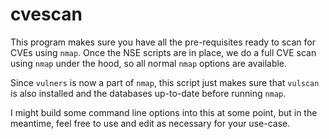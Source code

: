 # cvescan

This program makes sure you have all the pre-requisites ready to scan for CVEs using `nmap`.
Once the NSE scripts are in place, we do a full CVE scan using `nmap` under the hood, so all normal `nmap` options are available.

Since `vulners` is now a part of `nmap`, this script just makes sure that `vulscan` is also installed and the databases up-to-date
before running `nmap`.

I might build some command line options into this at some point, but in the meantime, feel free to use and edit as necessary for your use-case. 
